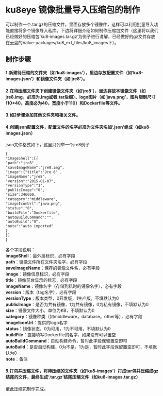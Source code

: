 # ku8eye 镜像批量导入压缩包的制作  
可以制作一个.tar.gz的压缩文件，里面存放多个镜像件，这样可以利用批量导入功能直接将多个镜像导入私库。下边将详细介绍如何制作压缩包文件（这里将以我们已经做好的压缩包‘ku8-images.tar.gz’为例子进行讲解，已经做好的gz文件存放在云盘的Value-packages/ku8_ext_files/ku8_images下）。  
## 制作步骤  
#### 1.新建待压缩的文件夹（如‘ku8-images’），里边存放配置文件（如‘ku8-images.json’）和镜像文件夹（如‘jre8’）。  
#### 2.在待压缩文件夹下创建镜像文件夹（如‘jre8’），里边存放本镜像文件（如jre8.img，必须为.img或者.tar后缀）、logo图片（如‘java.png’，图片限制尺寸110*40，高度必为40，宽度小于110）和Dockerfile等文件。  
#### 3.如2步骤添加其他文件夹和相关文件。  
#### 4.创建json配置文件，配置文件的名字必须为文件夹名加‘.json’组成（如ku8-images.json）  
json文件格式如下，这里只列举一个jre8例子  
```xml
{
"imageShell":[{
"path":"jre8" , 
"saveImageName":"jre8.img",
"image":{"title":"Jre 8" , 
"imageName":"jre8", 
"version":"2015-01-07",
"versionType":"1",
"publicImage":"0",
"size":346660,
"category":"middleware",
"imageIconUrl":"java.png", 
"status":"0", 
"buildFile":"Dockerfile",
"autoBuildCommand":"",
"autoBuild":"0",
"note":"auto imported"
}
}]
}  
```
各个字段说明：  
**imageShell**：最外层标识，必有字段  
**path**：镜像文件所在文件夹名字，必有字段  
**saveImageName**：保存的镜像文件名，必有字段  
**image**：镜像信息标识，必有字段  
**title**：镜像前台显示的标志，必有字段  
**imageName**：镜像名字（存储到私时的镜像名字），必有字段  
**version**：版本（tag名字），必有字段  
**versionType**：版本类型，0开发版，1生产版，不填默认为0  
**publicImage**：是否为共有镜像，1为共有镜像，0为私有镜像，不填默认为0  
**size**：镜像文件大小，单位为KB，不填默认为0  
**category**：镜像种类（如middleware，database，other等），必有字段  
**imageIconUrl**：提供的logo名字  
**status**：镜像状态，0为可用，1为不可用，不填默认为0  
**buildFile**：直接填写Dockerfile的名字，如果没有可以置空  
**autoBuildCommand**：自动构建命令，暂时此字段保留置空即可  
**autoBuild**：是否自动构建，0为不是，1为是，暂时此字段保留置空即可，不填默认为0  
**note**：备注  
#### 5.打包并压缩文件，将待压缩的文件夹（如‘ku8-images’）打成tar包并压缩成gz结尾的文件，最终生成‘.tar.gz’结尾压缩文件（如ku8-images.tar.gz）  
至此压缩包制作完成。
